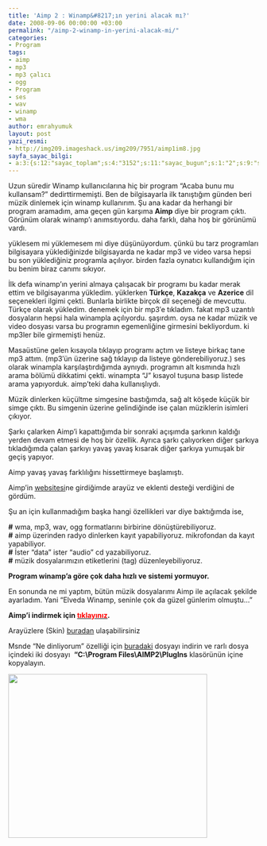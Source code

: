 ```yaml
---
title: 'Aimp 2 : Winamp&#8217;ın yerini alacak mı?'
date: 2008-09-06 00:00:00 +03:00
permalink: "/aimp-2-winamp-in-yerini-alacak-mi/"
categories:
- Program
tags:
- aimp
- mp3
- mp3 çalıcı
- ogg
- Program
- ses
- wav
- winamp
- wma
author: emrahyumuk
layout: post
yazi_resmi:
- http://img209.imageshack.us/img209/7951/aimp1im8.jpg
sayfa_sayac_bilgi:
- a:3:{s:12:"sayac_toplam";s:4:"3152";s:11:"sayac_bugun";s:1:"2";s:9:"son_okuma";s:10:"1364855642";}
---
```


Uzun süredir Winamp kullanıcılarına hiç bir program &#8220;Acaba bunu mu kullansam?&#8221; dedirttirmemişti. Ben de bilgisayarla ilk tanıştığım günden beri müzik dinlemek için winamp kullanırım. Şu ana kadar da herhangi bir program aramadım, ama geçen gün karşıma **Aimp** diye bir program çıktı. Görünüm olarak winamp&#8217;ı anımsıtıyordu. daha farklı, daha hoş bir görünümü vardı.

<!--more-->

yüklesem mi yüklemesem mi diye düşünüyordum. çünkü bu tarz programları bilgisayara yüklediğinizde bilgisayarda ne kadar mp3 ve video varsa hepsi bu son yüklediğiniz programla açılıyor. birden fazla oynatıcı kullandığım için bu benim biraz canımı sıkıyor.

İlk defa winamp&#8217;ın yerini almaya çalışacak bir programı bu kadar merak ettim ve bilgisayarıma yükledim. yüklerken **Türkçe**, **Kazakça** ve **Azerice** dil seçenekleri ilgimi çekti. Bunlarla birlikte birçok dil seçeneği de mevcuttu. Türkçe olarak yükledim. denemek için bir mp3&#8242;e tıkladım. fakat mp3 uzantılı dosyaların hepsi hala winampla açılıyordu. şaşırdım. oysa ne kadar müzik ve video dosyası varsa bu programın egemenliğine girmesini bekliyordum. ki mp3ler bile girmemişti henüz.

Masaüstüne gelen kısayola tıklayıp programı açtım ve listeye birkaç tane mp3 attım. (mp3&#8242;ün üzerine sağ tıklayıp da listeye gönderebiliyoruz.) ses olarak winampla karşılaştırdığımda aynıydı. programın alt kısmında hızlı arama bölümü dikkatimi çekti. winampta &#8220;J&#8221; kısayol tuşuna basıp listede arama yapıyorduk. aimp&#8217;teki daha kullanışlıydı.

Müzik dinlerken küçültme simgesine bastığımda, sağ alt köşede küçük bir simge çıktı. Bu simgenin üzerine gelindiğinde ise çalan müziklerin isimleri çıkıyor.

Şarkı çalarken Aimp&#8217;i kapattığımda bir sonraki açışımda şarkının kaldığı yerden devam etmesi de hoş bir özellik. Ayrıca şarkı çalıyorken diğer şarkıya tıkladığımda çalan şarkıyı yavaş yavaş kısarak diğer şarkıya yumuşak bir geçiş yapıyor.

Aimp yavaş yavaş farklılığını hissettirmeye başlamıştı.

Aimp&#8217;in <a href="http://www.aimp.ru/index.php?action_skin_change=yes&skin_name=english" target="_blank">websitesi</a>ne girdiğimde arayüz ve eklenti desteği verdiğini de gördüm.

Şu an için kullanmadığım başka hangi özellikleri var diye baktığımda ise,

**#** wma, mp3, wav, ogg formatlarını birbirine dönüştürebiliyoruz.  
**#** aimp üzerinden radyo dinlerken kayıt yapabiliyoruz. mikrofondan da kayıt yapabiliyor.  
**#** İster &#8220;data&#8221; ister &#8220;audio&#8221; cd yazabiliyoruz.  
**#** müzik dosyalarımızın etiketlerini (tag) düzenleyebiliyoruz.

**Program winamp&#8217;a göre çok daha hızlı ve sistemi yormuyor.**

En sonunda ne mi yaptım, bütün müzik dosyalarımı Aimp ile açılacak şekilde ayarladım. Yani &#8220;Elveda Winamp, seninle çok da güzel günlerim olmuştu&#8230;&#8221;

**Aimp&#8217;i indirmek için [<span style="color: #ff0000;">tıklayınız</span>][1].**

Arayüzlere (Skin) <a href="http://www.aimp.ru/index.php?do=cat&category=skins" target="_blank">buradan</a> ulaşabilirsiniz

Msnde &#8220;Ne dinliyorum&#8221; özelliği için [buradaki][2] dosyayı indirin ve rarlı dosya içindeki iki dosyayı  **&#8220;C:\Program Files\AIMP2\PlugIns** klasörünün içine kopyalayın.

<img class="alignnone" title="aimp" src="http://img179.imageshack.us/img179/4346/aimp2gq6.jpg" alt="" width="400" height="330" />

 [1]: https://dl.getdropbox.com/u/211688/programlar/aimp_2.51.330.exe
 [2]: http://khtspa.blu.livefilestore.com/y1pPZSeoFfXN3Bb5UC4Xi1r00bqdf3x_pyYuSfLKdZJQFsA6uocGS0W0Sz1aUmxh3MHOiKIuTy4HaFoRLoeoymGEw/msn%20-%20ne%20dinliyorum.rar?download